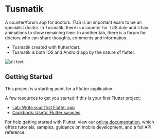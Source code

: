 # Tusmatik

A counter/forum app for doctors. TUS is an important exam to be an specialist doctor. In Tusmatik, there is a counter for TUS date and it has animations to show remaining time. In another tab, there is a forum for doctors who can share thoughts, comments and information.

- Tusmatik created with flutter/dart.
- Tusmatik is both IOS and Android app by the nature of flutter.

![alt text]([https://i.ibb.co/m4PVkXd/tusmatik.png)

## Getting Started

This project is a starting point for a Flutter application.

A few resources to get you started if this is your first Flutter project:

- [Lab: Write your first Flutter app](https://flutter.dev/docs/get-started/codelab)
- [Cookbook: Useful Flutter samples](https://flutter.dev/docs/cookbook)

For help getting started with Flutter, view our
[online documentation](https://flutter.dev/docs), which offers tutorials,
samples, guidance on mobile development, and a full API reference.
